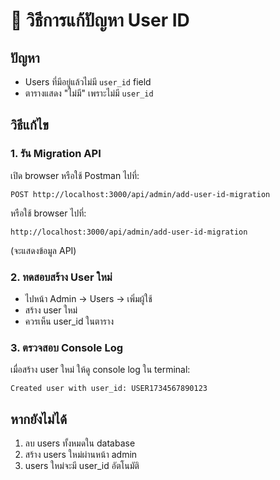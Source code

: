 # 🚀 วิธีการแก้ปัญหา User ID

## ปัญหา
- Users ที่มีอยู่แล้วไม่มี `user_id` field
- ตารางแสดง "ไม่มี" เพราะไม่มี `user_id`

## วิธีแก้ไข

### 1. รัน Migration API
เปิด browser หรือใช้ Postman ไปที่:
```
POST http://localhost:3000/api/admin/add-user-id-migration
```

หรือใช้ browser ไปที่:
```
http://localhost:3000/api/admin/add-user-id-migration
```
(จะแสดงข้อมูล API)

### 2. ทดสอบสร้าง User ใหม่
- ไปหน้า Admin → Users → เพิ่มผู้ใช้
- สร้าง user ใหม่
- ควรเห็น user_id ในตาราง

### 3. ตรวจสอบ Console Log
เมื่อสร้าง user ใหม่ ให้ดู console log ใน terminal:
```
Created user with user_id: USER1734567890123
```

## หากยังไม่ได้
1. ลบ users ทั้งหมดใน database
2. สร้าง users ใหม่ผ่านหน้า admin
3. users ใหม่จะมี user_id อัตโนมัติ
